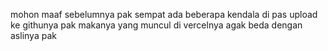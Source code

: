 mohon maaf sebelumnya pak sempat ada beberapa kendala di pas upload ke githunya pak makanya yang muncul di vercelnya agak beda dengan aslinya pak

